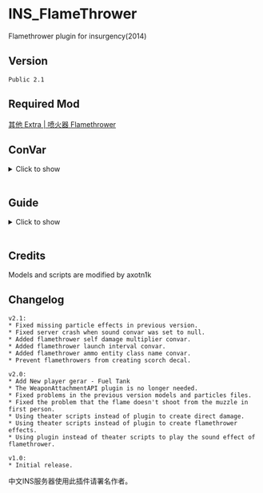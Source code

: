 # INS_FlameThrower
Flamethrower plugin for insurgency(2014)

## Version
    Public 2.1

## Required Mod
[其他 Extra | 喷火器 Flamethrower](https://steamcommunity.com/sharedfiles/filedetails/?id=2392887647)


## ConVar
<details>
<summary>Click to show</summary>

```
// Flamethrower ammo entity class name.
// Default: "flame_proj"

// Default: "2.0"
sm_ft_burn_time "2.0"

// Flamethrower self damage multiplier.
// Default: "0.2"
sm_ft_self_damage_mult "0.2"

// Flamethrower launch interval. Closed if less than 0.08.
// Default: "0.12"
sm_ft_fire_interval "0.12"

// Is all plugin flamethrower fire sound enable?
// Default: "1"
sm_ft_sound_enable "1

// Flamethrower fire START sound file path for team sec. Closed if empty.
// Default: "weapons/flamethrowerno2/flamethrower_start.wav"
sm_ft_start_sound_sec "weapons/flamethrowerno2/flamethrower_start.wav"

// Flamethrower fire LOOP sound file path for team sec. Closed if empty.
// Default: "weapons/flamethrowerno2/flamethrower_looping.wav"
sm_ft_loop_sound_sec "weapons/flamethrowerno2/flamethrower_looping.wav""

// Flamethrower fire END sound file path for team sec. Closed if empty.
// Default: "weapons/flamethrowerno2/flamethrower_end.wav"
sm_ft_end_sound_sec "weapons/flamethrowerno2/flamethrower_end.wav"

// Flamethrower fire EMPTY sound file path for team sec. Closed if empty.
// Default: ""
sm_ft_empty_sound_sec ""

// Flamethrower fire START sound file path for team ins. Closed if empty.
// Default: "weapons/flamethrowerno41/flamethrower_start.wav"
sm_ft_start_sound_ins "weapons/flamethrowerno41/flamethrower_start.wav"

// Flamethrower fire LOOP sound file path for team ins. Closed if empty.
// Default: "weapons/flamethrowerno41/flamethrower_looping.wav"
sm_ft_loop_sound_ins "weapons/flamethrowerno41/flamethrower_looping.wav"

// Flamethrower fire END sound file path for team ins. Closed if empty.
// Default: "weapons/flamethrowerno41/flamethrower_end.wav"
sm_ft_end_sound_ins "weapons/flamethrowerno41/flamethrower_end.wav"

// Flamethrower fire EMPTY sound file path for team ins. Closed if empty.
// Default: ""
sm_ft_empty_sound_ins ""
```

</details>
<br>

## Guide
<details>
<summary>Click to show</summary>

To use this plugin you need to modify the original theater and create your own theater mod. 
<br>If you don't know how to do it, please check the [theater modding guide](https://steamcommunity.com/sharedfiles/filedetails/?id=424392708).

### 1. Subscribe the [required mod](https://steamcommunity.com/sharedfiles/filedetails/?id=2392887647) for your server or download it and edit it into your own mod
### 2. Add "#base", "sounds" and "localize" to your mod main theater file
```
"#base" "base/gandor233_flamethrower.theater"
...
"theater"
{
    "core"
    {
        "precache"
        {
            ...
            "particles"   "particles/ins_flamethrower.pcf"
            "sounds"      "scripts/gandor233_flamethrower_sounds.txt"
            "localize"    "resource/gandor233_flamethrower_%language%.txt"
        }
    }
}
```
### 3. Add "flame" to your mod ammo theater file
```
"theater"
{
    "ammo"
    {
        "flame_proj"
        {
            "flags_clear"    "AMMO_USE_MAGAZINES"
            "carry"          "500"
        }
    }
}
```
### 4. Add "weapon_flamethrower_***" to player templates allowed items
```
"theater"
{
    "player_templates"
    {
        "template_security_1"
        {
            "team"    "security"
            "models"
            {
                ...
            }
            "buy_order"
            {
                ...
            }
            "allowed_items"
            {
                "gear"      "fuel_tank_sec"
                "weapon"    "weapon_flamethrower_sec"
                ...
            }
        }
        "template_insurgent_1"
        {
            "team"    "insurgents"
            "models"
            {
                ...
            }
            "buy_order"
            {
                ...
            }
            "allowed_items"
            {
                "gear"      "fuel_tank_ins"
                "weapon"    "weapon_flamethrower_ins"
                ...
            }
        }
    }
}
```
### 5. Install plugin
Remove other versions of flamethrower plugin
<br>Put FlameThrower_public.smx into "insurgency\addons\sourcemod\plugins\"
### 6. Particles file
Put the version 2.1 custom\Flamethrower_Particles_dir.vpk and custom\Flamethrower_Particles_000.vpk to your fastdl folder, and make sure player is forced to download these two vpk files to them custom folder when they join your server.

If you don't have a fastdl server, player also need to subscribe the required mod by themself, otherwise the flamethrower fire particles effect won't show up if player didn't reconnect to your server when they first join your server erverytime after they start the game program.

</details>
<br>

## Credits
Models and scripts are modified by axotn1k

## Changelog
```
v2.1:
* Fixed missing particle effects in previous version.
* Fixed server crash when sound convar was set to null.
* Added flamethrower self damage multiplier convar.
* Added flamethrower launch interval convar.
* Added flamethrower ammo entity class name convar.
* Prevent flamethrowers from creating scorch decal.

v2.0:
* Add New player gerar - Fuel Tank
* The WeaponAttachmentAPI plugin is no longer needed.
* Fixed problems in the previous version models and particles files.
* Fixed the problem that the flame doesn't shoot from the muzzle in first person.
* Using theater scripts instead of plugin to create direct damage.
* Using theater scripts instead of plugin to create flamethrower effects.
* Using plugin instead of theater scripts to play the sound effect of flamethrower.

v1.0:
* Initial release.
```
中文INS服务器使用此插件请署名作者。